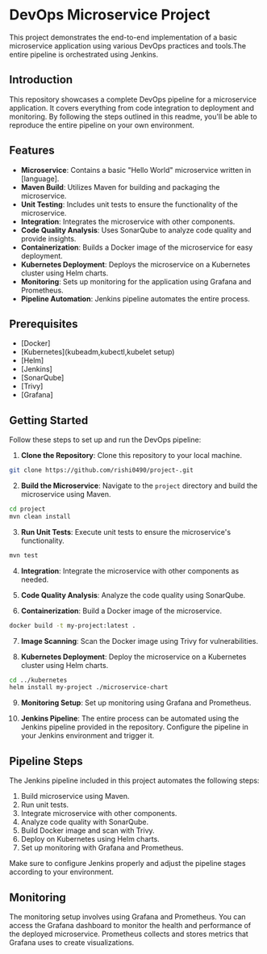  # DevOps Microservice Project
This project demonstrates the end-to-end implementation of a basic microservice application using various DevOps practices and tools.The entire pipeline is orchestrated using Jenkins.

## Introduction

This repository showcases a complete DevOps pipeline for a microservice application. It covers everything from code integration to deployment and monitoring. By following the steps outlined in this readme, you'll be able to reproduce the entire pipeline on your own environment.

## Features

- **Microservice**: Contains a basic "Hello World" microservice written in [language].
- **Maven Build**: Utilizes Maven for building and packaging the microservice.
- **Unit Testing**: Includes unit tests to ensure the functionality of the microservice.
- **Integration**: Integrates the microservice with other components.
- **Code Quality Analysis**: Uses SonarQube to analyze code quality and provide insights.
- **Containerization**: Builds a Docker image of the microservice for easy deployment.
- **Kubernetes Deployment**: Deploys the microservice on a Kubernetes cluster using Helm charts.
- **Monitoring**: Sets up monitoring for the application using Grafana and Prometheus.
- **Pipeline Automation**: Jenkins pipeline automates the entire process.

## Prerequisites

- [Docker]
- [Kubernetes](kubeadm,kubectl,kubelet setup)
- [Helm]
- [Jenkins]
- [SonarQube]
- [Trivy]
- [Grafana]

## Getting Started

Follow these steps to set up and run the DevOps pipeline:

1. **Clone the Repository**: Clone this repository to your local machine.

```bash
git clone https://github.com/rishi0490/project-.git
```

2. **Build the Microservice**: Navigate to the `project` directory and build the microservice using Maven.

```bash
cd project 
mvn clean install
```

3. **Run Unit Tests**: Execute unit tests to ensure the microservice's functionality.

```bash
mvn test
```

4. **Integration**: Integrate the microservice with other components as needed.

5. **Code Quality Analysis**: Analyze the code quality using SonarQube.

6. **Containerization**: Build a Docker image of the microservice.

   

```bash
docker build -t my-project:latest .
```

7. **Image Scanning**: Scan the Docker image using Trivy for vulnerabilities.

8. **Kubernetes Deployment**: Deploy the microservice on a Kubernetes cluster using Helm charts.

```bash
cd ../kubernetes
helm install my-project ./microservice-chart
```

9. **Monitoring Setup**: Set up monitoring using Grafana and Prometheus.

10. **Jenkins Pipeline**: The entire process can be automated using the Jenkins pipeline provided in the repository. Configure the pipeline in your Jenkins environment and trigger it.

## ****Pipeline Steps****

The Jenkins pipeline included in this project automates the following steps:

1. Build microservice using Maven.
2. Run unit tests.
3. Integrate microservice with other components.
4. Analyze code quality with SonarQube.
5. Build Docker image and scan with Trivy.
6. Deploy on Kubernetes using Helm charts.
7. Set up monitoring with Grafana and Prometheus.

Make sure to configure Jenkins properly and adjust the pipeline stages according to your environment.

## **Monitoring**

The monitoring setup involves using Grafana and Prometheus. You can access the Grafana dashboard to monitor the health and performance of the deployed microservice. Prometheus collects and stores metrics that Grafana uses to create visualizations.
